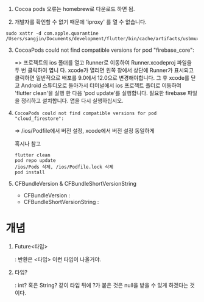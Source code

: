 1. Cocoa pods 오류는 homebrew로 다운로드 하면 됨.



2. 개발자를 확인할 수 없기 때문에 'iproxy' 를 열 수 없습니다.

```
sudo xattr -d com.apple.quarantine /Users/sangjin/Documents/development/flutter/bin/cache/artifacts/usbmuxd/iproxy
```





3. CocoaPods could not find compatible versions for pod "firebase_core":

   => 프로젝트의 ios 폴더를 열고 Runner로 이동하여 Runner.xcodeproj 파일을 두 번 클릭하여 엽니 다.
   xcode가 열리면 왼쪽 창에서 상단에 Runner가 표시되고 클릭하면 일반적으로 배포를 9.0에서 12.0으로 변경해야합니다. 그 후 xcode를 닫고 Android 스튜디오로 돌아가서 터미널에서 ios 프로젝트 폴더로 이동하여 'flutter clean'을 실행 한 다음 'pod update'를 실행합니다. 필요한 firebase 파일을 정리하고 설치합니다. 앱을 다시 실행하십시오.





4. `CocoaPods could not find compatible versions for pod "cloud_firestore":`

   => /ios/Podfile에서 버전 설정, xcode에서 버전 설정 동일하게

   혹시나 참고

   ```
   flutter clean
   pod repo update
   /ios/Pods 삭제, /ios/Podfile.lock 삭제
   pod install
   ```

   

5. CFBundleVersion & CFBundleShortVersionString
   - CFBundleVersion : 
   - CFBundleShortVersionString : 





# 개념

1. Future<타입>

   : 반환은 <타입> 이런 타입이 나올거야.

2. 타입?

   : int? 혹은 String? 같이 타입 뒤에 ?가 붙은 것은 null을 받을 수 있게 하겠다는 것이다.